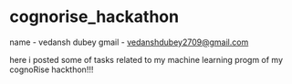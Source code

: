 # cognorise_hackathon
name - vedansh dubey 
gmail - vedanshdubey2709@gmail.com

here i posted some of tasks related to my machine learning progm of my cognoRise hackthon!!!
